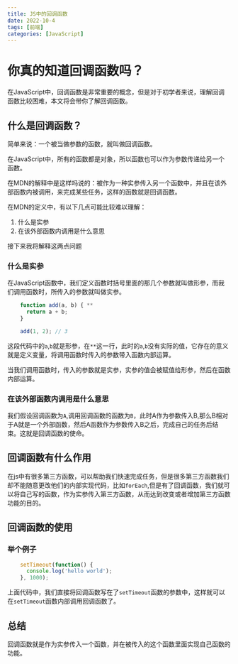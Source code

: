 ```yaml
---
title: JS中的回调函数
date: 2022-10-4
tags: [前端]
categories: [JavaScript]
---
```

# 你真的知道回调函数吗？

在JavaScript中，回调函数是非常重要的概念，但是对于初学者来说，理解回调函数比较困难，本文将会带你了解回调函数。

## 什么是回调函数？

简单来说：一个被当做参数的函数，就叫做回调函数。

在JavaScript中，所有的函数都是对象，所以函数也可以作为参数传递给另一个函数。

在MDN的解释中是这样吗说的：被作为一种实参传入另一个函数中，并且在该外部函数内被调用，来完成某些任务，这样的函数就是回调函数。

在MDN的定义中，有以下几点可能比较难以理解：

1. 什么是实参
2. 在该外部函数内调用是什么意思

接下来我将解释这两点问题

### 什么是实参

在JavaScript函数中，我们定义函数时括号里面的那几个参数就叫做形参，而我们调用函数时，所传入的参数就叫做实参。

```js
    function add(a, b) { **
      return a + b;
    }

    add(1, 2); // 3
```

这段代码中的`a`,`b`就是形参，在`**`这一行，此时的`a`,`b`没有实际的值，它存在的意义就是定义变量，将调用函数时传入的参数带入函数内部运算。

当我们调用函数时，传入的参数就是实参，实参的值会被赋值给形参，然后在函数内部运算。

### 在该外部函数内调用是什么意思

我们假设回调函数为`A`,调用回调函数的函数为`B`，此时A作为参数传入B,那么B相对于A就是一个外部函数，然后A函数作为参数传入B之后，完成自己的任务后结束。这就是回调函数的使命。

## 回调函数有什么作用

在js中有很多第三方函数，可以帮助我们快速完成任务，但是很多第三方函数我们却不能随意更改他们的内部实现代码，比如`forEach`,但是有了回调函数，我们就可以将自己写的函数，作为实参传入第三方函数，从而达到改变或者增加第三方函数功能的目的。

## 回调函数的使用

### 举个例子

```js
    setTimeout(function() {
      console.log('hello world');
    }, 1000);
```

上面代码中，我们直接将回调函数写在了`setTimeout`函数的参数中，这样就可以在`setTimeout`函数内部调用回调函数了。

## 总结

回调函数就是作为实参传入一个函数，并在被传入的这个函数里面实现自己函数的功能。